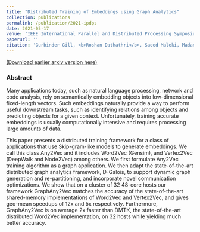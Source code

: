 ```yaml
---
title: "Distributed Training of Embeddings using Graph Analytics"
collection: publications
permalink: /publication/2021-ipdps
date: 2021-05-17
venue: 'IEEE International Parallel and Distributed Processing Symposium (IPDPS)'
paperurl: ''
citation: 'Gurbinder Gill, <b>Roshan Dathathri</b>, Saeed Maleki, Madan Musuvathi, Todd Mytkowicz, Olli Saarikivi, “Distributed Training of Embeddings using Graph Analytics,” Proceedings of the 35th IEEE International Parallel and Distributed Processing Symposium (IPDPS), May 2021.'
---
```

[(Download earlier arxiv version here)](http://arxiv.org/abs/1909.03359) 

### Abstract

Many applications today, such as natural language
processing, network and code analysis, rely on semantically
embedding objects into low-dimensional fixed-length vectors.
Such embeddings naturally provide a way to perform useful
downstream tasks, such as identifying relations among objects
and predicting objects for a given context. Unfortunately, training
accurate embeddings is usually computationally intensive and
requires processing large amounts of data.

This paper presents a distributed training framework for a
class of applications that use Skip-gram-like models to generate
embeddings. We call this class Any2Vec and it includes Word2Vec
(Gensim), and Vertex2Vec (DeepWalk and Node2Vec) among
others. We first formulate Any2Vec training algorithm as a graph
application. We then adapt the state-of-the-art distributed graph
analytics framework, D-Galois, to support dynamic graph generation
and re-partitioning, and incorporate novel communication
optimizations. We show that on a cluster of 32 48-core hosts
our framework GraphAny2Vec matches the accuracy of the
state-of-the-art shared-memory implementations of Word2Vec
and Vertex2Vec, and gives geo-mean speedups of 12x and 5x respectively. 
Furthermore, GraphAny2Vec is on average 2x faster than DMTK, the 
state-of-the-art distributed Word2Vec implementation, on 32 hosts while 
yielding much better accuracy.
